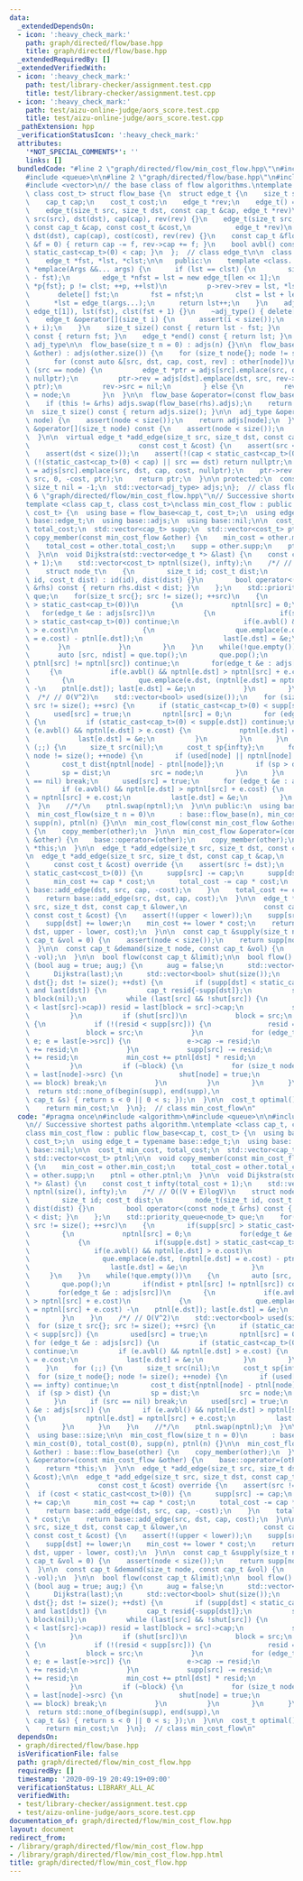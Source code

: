 ```yaml
---
data:
  _extendedDependsOn:
  - icon: ':heavy_check_mark:'
    path: graph/directed/flow/base.hpp
    title: graph/directed/flow/base.hpp
  _extendedRequiredBy: []
  _extendedVerifiedWith:
  - icon: ':heavy_check_mark:'
    path: test/library-checker/assignment.test.cpp
    title: test/library-checker/assignment.test.cpp
  - icon: ':heavy_check_mark:'
    path: test/aizu-online-judge/aors_score.test.cpp
    title: test/aizu-online-judge/aors_score.test.cpp
  _pathExtension: hpp
  _verificationStatusIcon: ':heavy_check_mark:'
  attributes:
    '*NOT_SPECIAL_COMMENTS*': ''
    links: []
  bundledCode: "#line 2 \"graph/directed/flow/min_cost_flow.hpp\"\n#include <algorithm>\n\
    #include <queue>\n\n#line 2 \"graph/directed/flow/base.hpp\"\n#include <cassert>\n\
    #include <vector>\n// the base class of flow algorithms.\ntemplate <class cap_t,\
    \ class cost_t> struct flow_base {\n  struct edge_t {\n    size_t src, dst;\n\
    \    cap_t cap;\n    cost_t cost;\n    edge_t *rev;\n    edge_t() = default;\n\
    \    edge_t(size_t src, size_t dst, const cap_t &cap, edge_t *rev)\n        :\
    \ src(src), dst(dst), cap(cap), rev(rev) {}\n    edge_t(size_t src, size_t dst,\
    \ const cap_t &cap, const cost_t &cost,\n           edge_t *rev)\n        : src(src),\
    \ dst(dst), cap(cap), cost(cost), rev(rev) {}\n    const cap_t &flow(const cap_t\
    \ &f = 0) { return cap -= f, rev->cap += f; }\n    bool avbl() const { return\
    \ static_cast<cap_t>(0) < cap; }\n  };  // class edge_t\n\n  class adj_type {\n\
    \    edge_t *fst, *lst, *clst;\n\n   public:\n    template <class... Args> edge_t\
    \ *emplace(Args &&... args) {\n      if (lst == clst) {\n        size_t len(clst\
    \ - fst);\n        edge_t *nfst = lst = new edge_t[len << 1];\n        for (edge_t\
    \ *p{fst}; p != clst; ++p, ++lst)\n          p->rev->rev = lst, *lst = *p;\n \
    \       delete[] fst;\n        fst = nfst;\n        clst = lst + len;\n      }\n\
    \      *lst = edge_t(args...);\n      return lst++;\n    }\n    adj_type() : fst(new\
    \ edge_t[1]), lst(fst), clst(fst + 1) {}\n    ~adj_type() { delete[] fst; }\n\
    \    edge_t &operator[](size_t i) {\n      assert(i < size());\n      return *(fst\
    \ + i);\n    }\n    size_t size() const { return lst - fst; }\n    edge_t *begin()\
    \ const { return fst; }\n    edge_t *end() const { return lst; }\n  };  // class\
    \ adj_type\n\n  flow_base(size_t n = 0) : adjs(n) {}\n\n  flow_base(const flow_base\
    \ &other) : adjs(other.size()) {\n    for (size_t node{}; node != size(); ++node)\n\
    \      for (const auto &[src, dst, cap, cost, rev] : other[node])\n        if\
    \ (src == node) {\n          edge_t *ptr = adjs[src].emplace(src, dst, cap, cost,\
    \ nullptr);\n          ptr->rev = adjs[dst].emplace(dst, src, rev->cap, -cost,\
    \ ptr);\n          rev->src = nil;\n        } else {\n          rev->rev->src\
    \ = node;\n        }\n  }\n\n  flow_base &operator=(const flow_base &rhs) {\n\
    \    if (this != &rhs) adjs.swap(flow_base(rhs).adjs);\n    return *this;\n  }\n\
    \n  size_t size() const { return adjs.size(); }\n\n  adj_type &operator[](size_t\
    \ node) {\n    assert(node < size());\n    return adjs[node];\n  }\n  const adj_type\
    \ &operator[](size_t node) const {\n    assert(node < size());\n    return adjs[node];\n\
    \  }\n\n  virtual edge_t *add_edge(size_t src, size_t dst, const cap_t &cap,\n\
    \                           const cost_t &cost) {\n    assert(src < size());\n\
    \    assert(dst < size());\n    assert(!(cap < static_cast<cap_t>(0)));\n    if\
    \ (!(static_cast<cap_t>(0) < cap) || src == dst) return nullptr;\n    edge_t *ptr\
    \ = adjs[src].emplace(src, dst, cap, cost, nullptr);\n    ptr->rev = adjs[dst].emplace(dst,\
    \ src, 0, -cost, ptr);\n    return ptr;\n  }\n\n protected:\n  constexpr static\
    \ size_t nil = -1;\n  std::vector<adj_type> adjs;\n};  // class flow_base\n#line\
    \ 6 \"graph/directed/flow/min_cost_flow.hpp\"\n// Successive shortest paths algorithm.\n\
    template <class cap_t, class cost_t>\nclass min_cost_flow : public flow_base<cap_t,\
    \ cost_t> {\n  using base = flow_base<cap_t, cost_t>;\n  using edge_t = typename\
    \ base::edge_t;\n  using base::adjs;\n  using base::nil;\n\n  cost_t min_cost,\
    \ total_cost;\n  std::vector<cap_t> supp;\n  std::vector<cost_t> ptnl;\n\n  void\
    \ copy_member(const min_cost_flow &other) {\n    min_cost = other.min_cost;\n\
    \    total_cost = other.total_cost;\n    supp = other.supp;\n    ptnl = other.ptnl;\n\
    \  }\n\n  void Dijkstra(std::vector<edge_t *> &last) {\n    const cost_t infty(total_cost\
    \ + 1);\n    std::vector<cost_t> nptnl(size(), infty);\n    /*/ // O((V + E)logV)\n\
    \    struct node_t\n    {\n        size_t id; cost_t dist;\n        node_t(size_t\
    \ id, cost_t dist) : id(id), dist(dist) {}\n        bool operator<(const node_t\
    \ &rhs) const { return rhs.dist < dist; }\n    };\n    std::priority_queue<node_t>\
    \ que;\n    for(size_t src{}; src != size(); ++src)\n    {\n        if(supp[src]\
    \ > static_cast<cap_t>(0))\n        {\n            nptnl[src] = 0;\n         \
    \   for(edge_t &e : adjs[src])\n            {\n                if(supp[e.dst]\
    \ > static_cast<cap_t>(0)) continue;\n                if(e.avbl() && nptnl[e.dst]\
    \ > e.cost)\n                {\n                    que.emplace(e.dst, (nptnl[e.dst]\
    \ = e.cost) - ptnl[e.dst]);\n                    last[e.dst] = &e;\n         \
    \       }\n            }\n        }\n    }\n    while(!que.empty())\n    {\n \
    \       auto [src, ndist] = que.top();\n        que.pop();\n        if(ndist +\
    \ ptnl[src] != nptnl[src]) continue;\n        for(edge_t &e : adjs[src])\n   \
    \     {\n            if(e.avbl() && nptnl[e.dst] > nptnl[src] + e.cost)\n    \
    \        {\n                que.emplace(e.dst, (nptnl[e.dst] = nptnl[src] + e.cost)\
    \ -\n    ptnl[e.dst]); last[e.dst] = &e;\n            }\n        }\n    }\n  \
    \  /*/ // O(V^2)\n    std::vector<bool> used(size());\n    for (size_t src{};\
    \ src != size(); ++src) {\n      if (static_cast<cap_t>(0) < supp[src]) {\n  \
    \      used[src] = true;\n        nptnl[src] = 0;\n        for (edge_t &e : adjs[src])\
    \ {\n          if (static_cast<cap_t>(0) < supp[e.dst]) continue;\n          if\
    \ (e.avbl() && nptnl[e.dst] > e.cost) {\n            nptnl[e.dst] = e.cost;\n\
    \            last[e.dst] = &e;\n          }\n        }\n      }\n    }\n    for\
    \ (;;) {\n      size_t src(nil);\n      cost_t sp{infty};\n      for (size_t node{};\
    \ node != size(); ++node) {\n        if (used[node] || nptnl[node] == infty) continue;\n\
    \        cost_t dist{nptnl[node] - ptnl[node]};\n        if (sp > dist) {\n  \
    \        sp = dist;\n          src = node;\n        }\n      }\n      if (src\
    \ == nil) break;\n      used[src] = true;\n      for (edge_t &e : adjs[src]) {\n\
    \        if (e.avbl() && nptnl[e.dst] > nptnl[src] + e.cost) {\n          nptnl[e.dst]\
    \ = nptnl[src] + e.cost;\n          last[e.dst] = &e;\n        }\n      }\n  \
    \  }\n    //*/\n    ptnl.swap(nptnl);\n  }\n\n public:\n  using base::size;\n\n\
    \  min_cost_flow(size_t n = 0)\n      : base::flow_base(n), min_cost(0), total_cost(0),\
    \ supp(n), ptnl(n) {}\n\n  min_cost_flow(const min_cost_flow &other) : base::flow_base(other)\
    \ {\n    copy_member(other);\n  }\n\n  min_cost_flow &operator=(const min_cost_flow\
    \ &other) {\n    base::operator=(other);\n    copy_member(other);\n    return\
    \ *this;\n  }\n\n  edge_t *add_edge(size_t src, size_t dst, const cost_t &cost);\n\
    \n  edge_t *add_edge(size_t src, size_t dst, const cap_t &cap,\n             \
    \      const cost_t &cost) override {\n    assert(src != dst);\n    if (cost <\
    \ static_cast<cost_t>(0)) {\n      supp[src] -= cap;\n      supp[dst] += cap;\n\
    \      min_cost += cap * cost;\n      total_cost -= cap * cost;\n      return\
    \ base::add_edge(dst, src, cap, -cost);\n    }\n    total_cost += cap * cost;\n\
    \    return base::add_edge(src, dst, cap, cost);\n  }\n\n  edge_t *add_edge(size_t\
    \ src, size_t dst, const cap_t &lower,\n                   const cap_t &upper,\
    \ const cost_t &cost) {\n    assert(!(upper < lower));\n    supp[src] -= lower;\n\
    \    supp[dst] += lower;\n    min_cost += lower * cost;\n    return add_edge(src,\
    \ dst, upper - lower, cost);\n  }\n\n  const cap_t &supply(size_t node, const\
    \ cap_t &vol = 0) {\n    assert(node < size());\n    return supp[node] += vol;\n\
    \  }\n\n  const cap_t &demand(size_t node, const cap_t &vol) {\n    return supply(node,\
    \ -vol);\n  }\n\n  bool flow(const cap_t &limit);\n\n  bool flow() {\n    for\
    \ (bool aug = true; aug;) {\n      aug = false;\n      std::vector<edge_t *> last(size());\n\
    \      Dijkstra(last);\n      std::vector<bool> shut(size());\n      for (size_t\
    \ dst{}; dst != size(); ++dst) {\n        if (supp[dst] < static_cast<cap_t>(0)\
    \ and last[dst]) {\n          cap_t resid{-supp[dst]};\n          size_t src{dst},\
    \ block(nil);\n          while (last[src] && !shut[src]) {\n            if (!(resid\
    \ < last[src]->cap)) resid = last[block = src]->cap;\n            src = last[src]->src;\n\
    \          }\n          if (shut[src])\n            block = src;\n          else\
    \ {\n            if (!(resid < supp[src])) {\n              resid = supp[src];\n\
    \              block = src;\n            }\n            for (edge_t *e{last[dst]};\
    \ e; e = last[e->src]) {\n              e->cap -= resid;\n              e->rev->cap\
    \ += resid;\n            }\n            supp[src] -= resid;\n            supp[dst]\
    \ += resid;\n            min_cost += ptnl[dst] * resid;\n            aug = true;\n\
    \          }\n          if (~block) {\n            for (size_t node{dst};; node\
    \ = last[node]->src) {\n              shut[node] = true;\n              if (node\
    \ == block) break;\n            }\n          }\n        }\n      }\n    }\n  \
    \  return std::none_of(begin(supp), end(supp),\n                        [](const\
    \ cap_t &s) { return s < 0 || 0 < s; });\n  }\n\n  cost_t optimal() {\n    assert(flow());\n\
    \    return min_cost;\n  }\n};  // class min_cost_flow\n"
  code: "#pragma once\n#include <algorithm>\n#include <queue>\n\n#include \"base.hpp\"\
    \n// Successive shortest paths algorithm.\ntemplate <class cap_t, class cost_t>\n\
    class min_cost_flow : public flow_base<cap_t, cost_t> {\n  using base = flow_base<cap_t,\
    \ cost_t>;\n  using edge_t = typename base::edge_t;\n  using base::adjs;\n  using\
    \ base::nil;\n\n  cost_t min_cost, total_cost;\n  std::vector<cap_t> supp;\n \
    \ std::vector<cost_t> ptnl;\n\n  void copy_member(const min_cost_flow &other)\
    \ {\n    min_cost = other.min_cost;\n    total_cost = other.total_cost;\n    supp\
    \ = other.supp;\n    ptnl = other.ptnl;\n  }\n\n  void Dijkstra(std::vector<edge_t\
    \ *> &last) {\n    const cost_t infty(total_cost + 1);\n    std::vector<cost_t>\
    \ nptnl(size(), infty);\n    /*/ // O((V + E)logV)\n    struct node_t\n    {\n\
    \        size_t id; cost_t dist;\n        node_t(size_t id, cost_t dist) : id(id),\
    \ dist(dist) {}\n        bool operator<(const node_t &rhs) const { return rhs.dist\
    \ < dist; }\n    };\n    std::priority_queue<node_t> que;\n    for(size_t src{};\
    \ src != size(); ++src)\n    {\n        if(supp[src] > static_cast<cap_t>(0))\n\
    \        {\n            nptnl[src] = 0;\n            for(edge_t &e : adjs[src])\n\
    \            {\n                if(supp[e.dst] > static_cast<cap_t>(0)) continue;\n\
    \                if(e.avbl() && nptnl[e.dst] > e.cost)\n                {\n  \
    \                  que.emplace(e.dst, (nptnl[e.dst] = e.cost) - ptnl[e.dst]);\n\
    \                    last[e.dst] = &e;\n                }\n            }\n   \
    \     }\n    }\n    while(!que.empty())\n    {\n        auto [src, ndist] = que.top();\n\
    \        que.pop();\n        if(ndist + ptnl[src] != nptnl[src]) continue;\n \
    \       for(edge_t &e : adjs[src])\n        {\n            if(e.avbl() && nptnl[e.dst]\
    \ > nptnl[src] + e.cost)\n            {\n                que.emplace(e.dst, (nptnl[e.dst]\
    \ = nptnl[src] + e.cost) -\n    ptnl[e.dst]); last[e.dst] = &e;\n            }\n\
    \        }\n    }\n    /*/ // O(V^2)\n    std::vector<bool> used(size());\n  \
    \  for (size_t src{}; src != size(); ++src) {\n      if (static_cast<cap_t>(0)\
    \ < supp[src]) {\n        used[src] = true;\n        nptnl[src] = 0;\n       \
    \ for (edge_t &e : adjs[src]) {\n          if (static_cast<cap_t>(0) < supp[e.dst])\
    \ continue;\n          if (e.avbl() && nptnl[e.dst] > e.cost) {\n            nptnl[e.dst]\
    \ = e.cost;\n            last[e.dst] = &e;\n          }\n        }\n      }\n\
    \    }\n    for (;;) {\n      size_t src(nil);\n      cost_t sp{infty};\n    \
    \  for (size_t node{}; node != size(); ++node) {\n        if (used[node] || nptnl[node]\
    \ == infty) continue;\n        cost_t dist{nptnl[node] - ptnl[node]};\n      \
    \  if (sp > dist) {\n          sp = dist;\n          src = node;\n        }\n\
    \      }\n      if (src == nil) break;\n      used[src] = true;\n      for (edge_t\
    \ &e : adjs[src]) {\n        if (e.avbl() && nptnl[e.dst] > nptnl[src] + e.cost)\
    \ {\n          nptnl[e.dst] = nptnl[src] + e.cost;\n          last[e.dst] = &e;\n\
    \        }\n      }\n    }\n    //*/\n    ptnl.swap(nptnl);\n  }\n\n public:\n\
    \  using base::size;\n\n  min_cost_flow(size_t n = 0)\n      : base::flow_base(n),\
    \ min_cost(0), total_cost(0), supp(n), ptnl(n) {}\n\n  min_cost_flow(const min_cost_flow\
    \ &other) : base::flow_base(other) {\n    copy_member(other);\n  }\n\n  min_cost_flow\
    \ &operator=(const min_cost_flow &other) {\n    base::operator=(other);\n    copy_member(other);\n\
    \    return *this;\n  }\n\n  edge_t *add_edge(size_t src, size_t dst, const cost_t\
    \ &cost);\n\n  edge_t *add_edge(size_t src, size_t dst, const cap_t &cap,\n  \
    \                 const cost_t &cost) override {\n    assert(src != dst);\n  \
    \  if (cost < static_cast<cost_t>(0)) {\n      supp[src] -= cap;\n      supp[dst]\
    \ += cap;\n      min_cost += cap * cost;\n      total_cost -= cap * cost;\n  \
    \    return base::add_edge(dst, src, cap, -cost);\n    }\n    total_cost += cap\
    \ * cost;\n    return base::add_edge(src, dst, cap, cost);\n  }\n\n  edge_t *add_edge(size_t\
    \ src, size_t dst, const cap_t &lower,\n                   const cap_t &upper,\
    \ const cost_t &cost) {\n    assert(!(upper < lower));\n    supp[src] -= lower;\n\
    \    supp[dst] += lower;\n    min_cost += lower * cost;\n    return add_edge(src,\
    \ dst, upper - lower, cost);\n  }\n\n  const cap_t &supply(size_t node, const\
    \ cap_t &vol = 0) {\n    assert(node < size());\n    return supp[node] += vol;\n\
    \  }\n\n  const cap_t &demand(size_t node, const cap_t &vol) {\n    return supply(node,\
    \ -vol);\n  }\n\n  bool flow(const cap_t &limit);\n\n  bool flow() {\n    for\
    \ (bool aug = true; aug;) {\n      aug = false;\n      std::vector<edge_t *> last(size());\n\
    \      Dijkstra(last);\n      std::vector<bool> shut(size());\n      for (size_t\
    \ dst{}; dst != size(); ++dst) {\n        if (supp[dst] < static_cast<cap_t>(0)\
    \ and last[dst]) {\n          cap_t resid{-supp[dst]};\n          size_t src{dst},\
    \ block(nil);\n          while (last[src] && !shut[src]) {\n            if (!(resid\
    \ < last[src]->cap)) resid = last[block = src]->cap;\n            src = last[src]->src;\n\
    \          }\n          if (shut[src])\n            block = src;\n          else\
    \ {\n            if (!(resid < supp[src])) {\n              resid = supp[src];\n\
    \              block = src;\n            }\n            for (edge_t *e{last[dst]};\
    \ e; e = last[e->src]) {\n              e->cap -= resid;\n              e->rev->cap\
    \ += resid;\n            }\n            supp[src] -= resid;\n            supp[dst]\
    \ += resid;\n            min_cost += ptnl[dst] * resid;\n            aug = true;\n\
    \          }\n          if (~block) {\n            for (size_t node{dst};; node\
    \ = last[node]->src) {\n              shut[node] = true;\n              if (node\
    \ == block) break;\n            }\n          }\n        }\n      }\n    }\n  \
    \  return std::none_of(begin(supp), end(supp),\n                        [](const\
    \ cap_t &s) { return s < 0 || 0 < s; });\n  }\n\n  cost_t optimal() {\n    assert(flow());\n\
    \    return min_cost;\n  }\n};  // class min_cost_flow\n"
  dependsOn:
  - graph/directed/flow/base.hpp
  isVerificationFile: false
  path: graph/directed/flow/min_cost_flow.hpp
  requiredBy: []
  timestamp: '2020-09-19 20:49:19+09:00'
  verificationStatus: LIBRARY_ALL_AC
  verifiedWith:
  - test/library-checker/assignment.test.cpp
  - test/aizu-online-judge/aors_score.test.cpp
documentation_of: graph/directed/flow/min_cost_flow.hpp
layout: document
redirect_from:
- /library/graph/directed/flow/min_cost_flow.hpp
- /library/graph/directed/flow/min_cost_flow.hpp.html
title: graph/directed/flow/min_cost_flow.hpp
---
```

